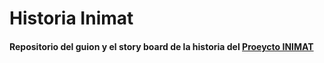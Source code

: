 Historia Inimat
===============

#### Repositorio del guion y el story board de la historia del [Proeycto INIMAT][]

  [Proeycto INIMAT]: http://inimat.org/

